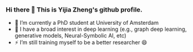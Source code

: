 ### Hi there 👋 This is Yijia Zheng's github profile. 

- 🔭 I’m currently a PhD student at University of Amsterdam
- 🤔 I have a broad interest in deep learning (e.g., graph deep learning, generative models, Neural-Symbolic AI, etc)
- ⚡ I’m still training myself to be a better researcher 😄

<!--
**zhengyijia/zhengyijia** is a ✨ _special_ ✨ repository because its `README.md` (this file) appears on your GitHub profile.

Here are some ideas to get you started:

- 🔭 I’m currently working on ...
- 🌱 I’m currently learning ...
- 👯 I’m looking to collaborate on ...
- 🤔 I’m looking for help with ...
- 💬 Ask me about ...
- 📫 How to reach me: ...
- 😄 Pronouns: ...
- ⚡ Fun fact: ...
-->
